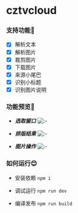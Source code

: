 # cztvcloud

### 支持功能💖

* [x] 解析文本
* [x] 解析图片
* [x] 裁剪图片
* [x] 下载图片
* [x] 来源小尾巴
* [x] 识别小标题
* [x] 识别图片说明

### 功能预览🎈

* _**选取窗口**_
![:-](https://img04.sogoucdn.com/app/a/100520146/07a41cc3c6948fd0f57742933168bb20)

* _**排版结果**_
![:-](https://img04.sogoucdn.com/app/a/100520146/b2e051049bc1afc06434c89c39af9766)

* _**图片操作**_
![:-](https://img02.sogoucdn.com/app/a/100520146/11fdb54072ed9bd826038209cab23459)

### 如何运行😊

* 安装依赖
`npm i`

* 调试运行
`npm run dev`

* 编译发布
`npm run build`